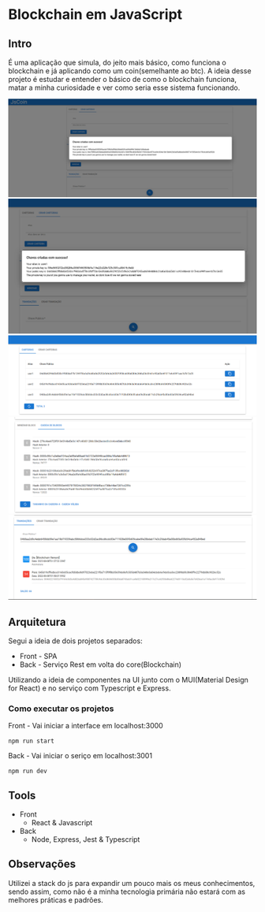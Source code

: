 # Blockchain em JavaScript

## Intro

É uma aplicação que simula, do jeito mais básico, como funciona o blockchain e já aplicando como um coin(semelhante ao btc). A ideia desse projeto é estudar e entender o básico de como o blockchain funciona, matar a minha curiosidade e ver como seria esse sistema funcionando.

![img1](imgs/img1.png)
![img2](imgs/img2.png)
![img3](imgs/img3.png)
![img4](imgs/img4.png)
![img5](imgs/img5.png)


## Arquitetura

Segui a ideia de dois projetos separados:

* Front - SPA
* Back - Serviço Rest em volta do core(Blockchain)

Utilizando a ideia de componentes na UI junto com o MUI(Material Design for React) e no serviço com Typescript e Express.

### Como executar os projetos

Front - Vai iniciar a interface em localhost:3000
```
npm run start
```

Back - Vai iniciar o seriço em localhost:3001
```
npm run dev
```

## Tools

* Front
    * React & Javascript
* Back
    * Node, Express, Jest & Typescript

## Observações

Utilizei a stack do js para expandir um pouco mais os meus conhecimentos, sendo assim, como não é a minha tecnologia primária não estará com as melhores práticas e padrões.
